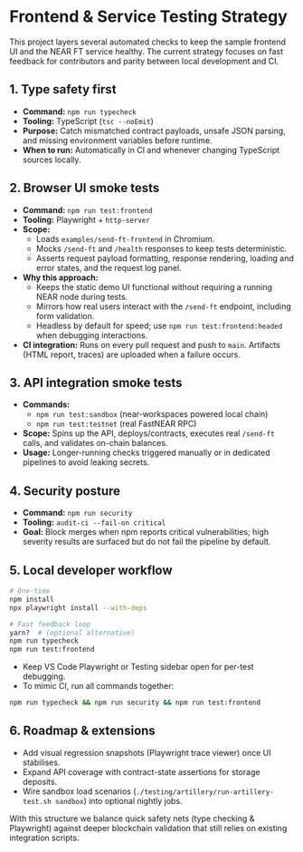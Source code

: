 # Frontend & Service Testing Strategy

This project layers several automated checks to keep the sample frontend UI and the NEAR FT service healthy. The current strategy focuses on fast feedback for contributors and parity between local development and CI.

## 1. Type safety first

- **Command:** `npm run typecheck`
- **Tooling:** TypeScript (`tsc --noEmit`)
- **Purpose:** Catch mismatched contract payloads, unsafe JSON parsing, and missing environment variables before runtime.
- **When to run:** Automatically in CI and whenever changing TypeScript sources locally.

## 2. Browser UI smoke tests

- **Command:** `npm run test:frontend`
- **Tooling:** Playwright + `http-server`
- **Scope:**
  - Loads `examples/send-ft-frontend` in Chromium.
  - Mocks `/send-ft` and `/health` responses to keep tests deterministic.
  - Asserts request payload formatting, response rendering, loading and error states, and the request log panel.
- **Why this approach:**
  - Keeps the static demo UI functional without requiring a running NEAR node during tests.
  - Mirrors how real users interact with the `/send-ft` endpoint, including form validation.
  - Headless by default for speed; use `npm run test:frontend:headed` when debugging interactions.
- **CI integration:** Runs on every pull request and push to `main`. Artifacts (HTML report, traces) are uploaded when a failure occurs.

## 3. API integration smoke tests

- **Commands:**
  - `npm run test:sandbox` (near-workspaces powered local chain)
  - `npm run test:testnet` (real FastNEAR RPC)
- **Scope:** Spins up the API, deploys/contracts, executes real `/send-ft` calls, and validates on-chain balances.
- **Usage:** Longer-running checks triggered manually or in dedicated pipelines to avoid leaking secrets.

## 4. Security posture

- **Command:** `npm run security`
- **Tooling:** `audit-ci --fail-on critical`
- **Goal:** Block merges when npm reports critical vulnerabilities; high severity results are surfaced but do not fail the pipeline by default.

## 5. Local developer workflow

```bash
# One-time
npm install
npx playwright install --with-deps

# Fast feedback loop
yarn?  # (optional alternative)
npm run typecheck
npm run test:frontend
```

- Keep VS Code Playwright or Testing sidebar open for per-test debugging.
- To mimic CI, run all commands together:

```bash
npm run typecheck && npm run security && npm run test:frontend
```

## 6. Roadmap & extensions

- Add visual regression snapshots (Playwright trace viewer) once UI stabilises.
- Expand API coverage with contract-state assertions for storage deposits.
- Wire sandbox load scenarios (`./testing/artillery/run-artillery-test.sh sandbox`) into optional nightly jobs.

With this structure we balance quick safety nets (type checking & Playwright) against deeper blockchain validation that still relies on existing integration scripts.
